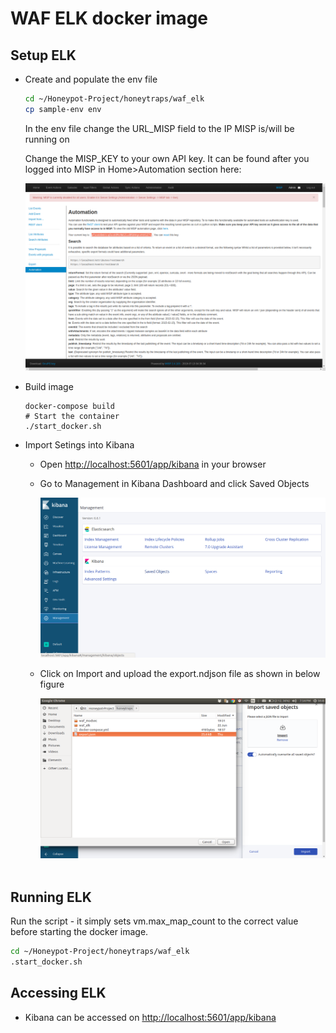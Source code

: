 # WAF ELK docker image

## Setup ELK

* Create and populate the env file
  
  ```bash
  cd ~/Honeypot-Project/honeytraps/waf_elk
  cp sample-env env
  ```
  
  In the env file change the URL_MISP field to the IP MISP is/will be running on
  
  Change the MISP_KEY to your own API key. It can be found after you logged into MISP in Home>Automation section here:
  
  ![../screenshots/pymisp-key.png?raw=true](../screenshots/pymisp-key.png)

* Build image
  
  ```bashag-0-1dttmup1hag-1-1dttmup1h
  docker-compose build
  # Start the container
  ./start_docker.sh
  ```

* Import Setings into Kibana
  
  - Open [http://localhost:5601/app/kibana](http://localhost:5601/app/kibana) in your browser
  
  - Go to Management in Kibana Dashboard and click Saved Objects 
    
    ![](../screenshots/savedObj1.png)
  
  - Click on Import and upload the export.ndjson file as shown in below figure      
    
    ![](../screenshots/savedObj2.png)  

## Running ELK

Run the script - it simply sets vm.max_map_count to the correct value before starting the docker image.

```bash
cd ~/Honeypot-Project/honeytraps/waf_elk
.start_docker.sh
```

## Accessing ELK

* Kibana can be accessed on [http://localhost:5601/app/kibana](http://localhost:5601/app/kibana)
